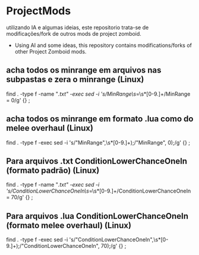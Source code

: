 # ProjectMods
utilizando IA e algumas ideias, este repositorio trata-se de modificações/fork de outros mods de project zomboid.
- Using AI and some ideas, this repository contains modifications/forks of other Project Zomboid mods.

## acha todos os minrange em arquivos nas subpastas e zera o minrange (Linux)
find . -type f -name "*.txt" -exec sed -i 's/MinRange\s*=\s*[0-9.]\+/MinRange = 0/g' {} \; 

## acha todos os minrange em formato .lua como do melee overhaul (Linux)
find . -type f -exec sed -i 's/"MinRange",\s*[0-9.]\+);/"MinRange", 0);/g' {} \; 

## Para arquivos .txt ConditionLowerChanceOneIn (formato padrão) (Linux) 
find . -type f -name "*.txt" -exec sed -i 's/ConditionLowerChanceOneIn\s*=\s*[0-9.]\+/ConditionLowerChanceOneIn = 70/g' {} \;

## Para arquivos .lua ConditionLowerChanceOneIn (formato melee overhaul) (Linux)
find . -type f -exec sed -i 's/"ConditionLowerChanceOneIn",\s*[0-9.]\+);/"ConditionLowerChanceOneIn", 70);/g' {} \;
